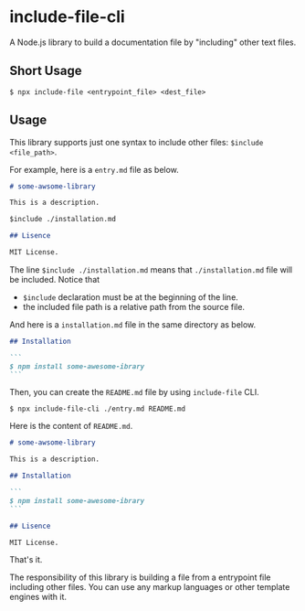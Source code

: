 <!-- README.md is generated automatically. DO NOT edit manually. -->

# include-file-cli

A Node.js library to build a documentation file by "including" other text files.

## Short Usage

```
$ npx include-file <entrypoint_file> <dest_file>
```

## Usage

This library supports just one syntax to include other files: `$include <file_path>`.

For example, here is a `entry.md` file as below.

```markdown
# some-awsome-library

This is a description.

$include ./installation.md

## Lisence

MIT License.
```

The line `$include ./installation.md` means that `./installation.md` file will be included. Notice that

* `$include` declaration must be at the beginning of the line.
* the included file path is a relative path from the source file.

And here is a `installation.md` file in the same directory as below.

````markdown
## Installation

```
$ npm install some-awesome-ibrary
```
````

Then, you can create the `README.md` file by using `include-file` CLI.

```console
$ npx include-file-cli ./entry.md README.md
```

Here is the content of `README.md`.

````markdown
# some-awsome-library

This is a description.

## Installation

```
$ npm install some-awesome-ibrary
```

## Lisence

MIT License.

````

That's it.

The responsibility of this library is building a file from a entrypoint file including other files. You can use any markup languages or other template engines with it.
